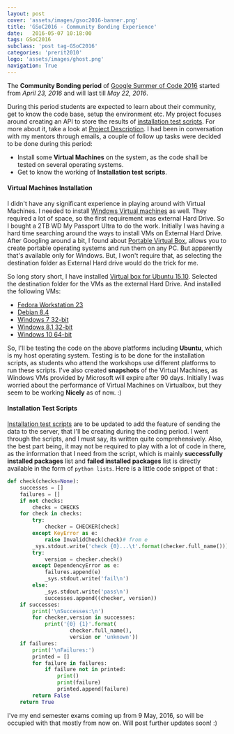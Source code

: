 ```yaml
---
layout: post
cover: 'assets/images/gsoc2016-banner.png'
title: 'GSoC2016 - Community Bonding Experience'
date:   2016-05-07 10:18:00
tags: GSoC2016
subclass: 'post tag-GSoC2016'
categories: 'prerit2010'
logo: 'assets/images/ghost.png'
navigation: True
---
```


The **Community Bonding period** of [Google Summer of Code 2016](https://summerofcode.withgoogle.com/) started from _April 23, 2016_ and will last till _May 22, 2016_.

During this period students are expected to learn about their community, get to know the code base, setup the environment etc. My project focuses around creating an API to store the results of [installation test scripts](https://github.com/wking/swc-setup-installation-test). For more about it, take a look at [Project Description](https://github.com/numfocus/gsoc/blob/master/2016/ideas-list-swc.md#write-a-result-aggregation-server-for-the-installation-test-scripts). I had been in conversation with my mentors through emails, a couple of follow up tasks were decided to be done during this period:

* Install some **Virtual Machines** on the system, as the code shall be tested on several operating systems.
* Get to know the working of **Installation test scripts**. 

#### Virtual Machines Installation

I didn't have any significant experience in playing around with Virtual Machines. I needed to install [Windows Virtual machines](https://developer.microsoft.com/en-us/microsoft-edge/tools/vms/linux/) as well. They required a lot of space, so the first requirement was external Hard Drive. So I bought a 2TB WD My Passport Ultra to do the work. Initially I was having a hard time searching around the ways to install VMs on External Hard Drive. After Googling around a bit, I found about [Portable Virtual Box](http://www.vbox.me/), allows you to create portable operating systems and run them on any PC. But apparently that's available only for Windows. But, I won't require that, as selecting the destination folder as External Hard drive would do the trick for me.

So long story short, I have installed [Virtual box for Ubuntu 15.10](https://www.virtualbox.org/wiki/Linux_Downloads). Selected the destination folder for the VMs as the external Hard Drive. And installed the following VMs:	

* [Fedora Workstation 23](https://getfedora.org/en/workstation/download/)
* [Debian 8.4](https://www.debian.org/distrib/) 
* [Windows 7 32-bit](https://developer.microsoft.com/en-us/microsoft-edge/tools/vms/linux/)
* [Windows 8.1 32-bit](https://developer.microsoft.com/en-us/microsoft-edge/tools/vms/linux/)
* [Windows 10 64-bit](https://developer.microsoft.com/en-us/microsoft-edge/tools/vms/linux/)

So, I'll be testing the code on the above platforms including **Ubuntu**, which is my host operating system. Testing is to be done for the installation scripts, as students who attend the workshops use different platforms to run these scripts.
I've also created **snapshots** of the Virtual Machines, as Windows VMs provided by Microsoft
will expire after 90 days. Initially I was worried about the performance of Virtual Machines on Virtualbox, but they seem to be working **Nicely** as of now. :)

#### Installation Test Scripts

[Installation test scripts](https://github.com/wking/swc-setup-installation-test) are to be updated to add the feature of sending the data to the server, that I'll be creating during the coding period. I went through the scripts, and I must say, its written quite comprehensively. Also, the best part being, it may not be required to play with a lot of code in there, as the information that I need from the script, which is mainly **successfully installed packages** list and **failed installed packages** list is directly available in the form of `python lists`. Here is a little code snippet of that :

```python
def check(checks=None):
    successes = []
    failures = []
    if not checks:
        checks = CHECKS
    for check in checks:
        try:
            checker = CHECKER[check]
        except KeyError as e:
            raise InvalidCheck(check)# from e
        _sys.stdout.write('check {0}...\t'.format(checker.full_name()))
        try:
            version = checker.check()
        except DependencyError as e:
            failures.append(e)
            _sys.stdout.write('fail\n')
        else:
            _sys.stdout.write('pass\n')
            successes.append((checker, version))
    if successes:
        print('\nSuccesses:\n')
        for checker,version in successes:
            print('{0} {1}'.format(
                    checker.full_name(),
                    version or 'unknown'))
    if failures:
        print('\nFailures:')
        printed = []
        for failure in failures:
            if failure not in printed:
                print()
                print(failure)
                printed.append(failure)
        return False
    return True
```

I've my end semester exams coming up from 9 May, 2016, so will be occupied with that mostly from now on. Will post further updates soon! :)